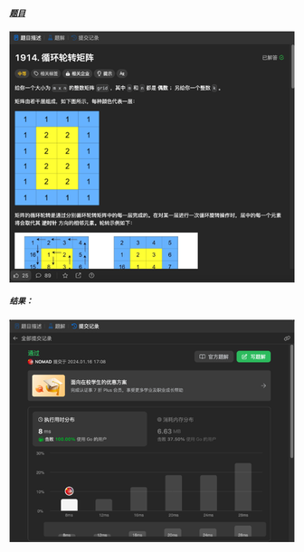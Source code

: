##### [题目](https://leetcode.cn/problems/cyclically-rotating-a-grid/description/)
![pic](img.png)
##### 结果：
![pic](result.png)